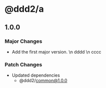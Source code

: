 # @ddd2/a

## 1.0.0

### Major Changes

- Add the first major version. \n dddd \n cccc

### Patch Changes

- Updated dependencies
  - @ddd2/common@1.0.0
